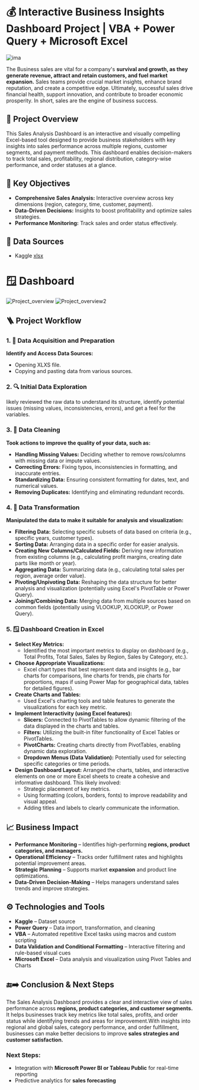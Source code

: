 # 💰 Interactive Business Insights Dashboard Project | VBA + Power Query + Microsoft Excel
![ima](https://github.com/user-attachments/assets/20a2c462-f9c5-45dd-b278-bd8bc0b645de)

The Business sales are vital for a company's **survival and growth, as they generate revenue, attract and retain customers, and fuel market expansion.** Sales teams provide crucial market insights, enhance brand reputation, and create a competitive edge. Ultimately, successful sales drive financial health, support innovation, and contribute to broader economic prosperity. In short, sales are the engine of business success.

## 📘 Project Overview
This Sales Analysis Dashboard is an interactive and visually compelling Excel-based tool designed to provide business stakeholders with key insights into sales performance across multiple regions, customer segments, and payment methods. This dashboard enables decision-makers to track total sales, profitability, regional distribution, category-wise performance, and order statuses at a glance.

## 🎯 Key Objectives
- **Comprehensive Sales Analysis:** Interactive overview across key dimensions (region, category, time, customer, payment).
- **Data-Driven Decisions:** Insights to boost profitability and optimize sales strategies.
- **Performance Monitoring:** Track sales and order status effectively.

## 📁 Data Sources
- Kaggle
<a href="https://github.com/Shakeel-Data/Sales-Analysis-Dashboard/blob/main/Dataset.xlsx">xlsx</a>

# 🪟 Dashboard
![Project_overview](https://github.com/user-attachments/assets/85aabed7-92df-42f0-8ca6-f0aa6390faff)
![Project_overview2](https://github.com/user-attachments/assets/5bc6ee12-a00e-4e5c-a7a1-e7e1f4208158)

## 🪜 Project Workflow
### 1. 📝 Data Acquisition and Preparation
**Identify and Access Data Sources:** 
  - Opening XLXS file. 
  - Copying and pasting data from various sources.

### 2. 🔍 Initial Data Exploration
likely reviewed the raw data to understand its structure, identify potential issues (missing values, inconsistencies, errors), and get a feel for the variables.

### 3. 🧹 Data Cleaning
**Took actions to improve the quality of your data, such as:**
- **Handling Missing Values:** Deciding whether to remove rows/columns with missing data or impute values.
- **Correcting Errors:** Fixing typos, inconsistencies in formatting, and inaccurate entries.
- **Standardizing Data:** Ensuring consistent formatting for dates, text, and numerical values.
- **Removing Duplicates:** Identifying and eliminating redundant records.

### 4. 🔄 Data Transformation
**Manipulated the data to make it suitable for analysis and visualization:**
- **Filtering Data:** Selecting specific subsets of data based on criteria (e.g., specific years, customer types).
- **Sorting Data:** Arranging data in a specific order for easier analysis.
- **Creating New Columns/Calculated Fields:** Deriving new information from existing columns (e.g., calculating profit margins, creating date parts like month or year).
- **Aggregating Data:** Summarizing data (e.g., calculating total sales per region, average order value).
- **Pivoting/Unpivoting Data:** Reshaping the data structure for better analysis and visualization (potentially using Excel's PivotTable or Power Query).
- **Joining/Combining Data:** Merging data from multiple sources based on common fields (potentially using VLOOKUP, XLOOKUP, or Power Query).

### 5. 🪟 Dashboard Creation in Excel
- **Select Key Metrics:**
  - Identified the most important metrics to display on dashboard (e.g., Total Profits, Total Sales, Sales by Region, Sales by Category, etc.).
- **Choose Appropriate Visualizations:**
  - Excel chart types that best represent data and insights (e.g., bar charts for comparisons, line charts for trends, pie charts for proportions, maps if using Power Map for geographical data, tables for detailed figures).
- **Create Charts and Tables:**
  - Used Excel's charting tools and table features to generate the visualizations for each key metric.
- **Implement Interactivity (using Excel features):**
  - **Slicers:** Connected to PivotTables to allow dynamic filtering of the data displayed in the charts and tables.
  - **Filters:** Utilizing the built-in filter functionality of Excel Tables or PivotTables.
  - **PivotCharts:** Creating charts directly from PivotTables, enabling dynamic data exploration.
  - **Dropdown Menus (Data Validation):** Potentially used for selecting specific categories or time periods.
- **Design Dashboard Layout:** Arranged the charts, tables, and interactive elements on one or more Excel sheets to create a cohesive and informative dashboard. This likely involved:
  - Strategic placement of key metrics.
  - Using formatting (colors, borders, fonts) to improve readability and visual appeal.
  - Adding titles and labels to clearly communicate the information.

## 📈 Business Impact 
- **Performance Monitoring** – Identifies high-performing **regions, product categories, and managers.**
- **Operational Efficiency** – Tracks order fulfillment rates and highlights potential improvement areas.
- **Strategic Planning** – Supports market **expansion** and product line optimizations.
- **Data-Driven Decision-Making** – Helps managers understand sales trends and improve strategies.

## ⚙️ Technologies and Tools
- **Kaggle** – Dataset source
- **Power Query** – Data import, transformation, and cleaning
- **VBA** – Automated repetitive Excel tasks using macros and custom scripting
- **Data Validation and Conditional Formatting** – Interactive filtering and rule-based visual cues
- **Microsoft Excel** – Data analysis and visualization using Pivot Tables and Charts
 
## 🔚➡️ Conclusion & Next Steps
The Sales Analysis Dashboard provides a clear and interactive view of sales performance across **regions, product categories, and customer segments.** It helps businesses track key metrics like total sales, profits, and order status while identifying trends and areas for improvement.With insights into regional and global sales, category performance, and order fulfillment, businesses can make better decisions to improve **sales strategies and customer satisfaction.**

### Next Steps:
- Integration with **Microsoft Power BI or Tableau Public** for real-time reporting
- Predictive analytics for **sales forecasting**
  
